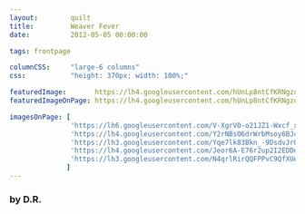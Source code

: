 ```yaml
---
layout:        quilt
title:         Weaver Fever
date:          2012-05-05 00:00:00

tags: frontpage

columnCSS:     "large-6 columns"
css:           "height: 370px; width: 100%;"

featuredImage:       https://lh4.googleusercontent.com/hUnLp8ntCfKRNgzqj8pbe3OXt0MGFT9vYUsZxcgaChk=w470
featuredImageOnPage: https://lh4.googleusercontent.com/hUnLp8ntCfKRNgzqj8pbe3OXt0MGFT9vYUsZxcgaChk=w1000

imagesOnPage: [
               'https://lh6.googleusercontent.com/V-XgrVO-o21JZ1-Wxcf_xN6UKKnYfvmV63nqjfBvX2w=w303',
               'https://lh4.googleusercontent.com/Y2rNBsO6drWrbMsoy6BJcuy9waCg1npkXVG4HhpYuf4=w303',
               'https://lh3.googleusercontent.com/Yqe7lk83Bkn_-9DsdvJrO2XW7T3kWo_S5UaJ15-JgJQ=w303',
               'https://lh4.googleusercontent.com/Jeor6A-E76r2up2I2EDDd43iPJayiefnz6tuy1g2tdc=w303',
               'https://lh3.googleusercontent.com/N4qrlRirQQFPPvC9QfXUeCC1BkwT6k53VrCMJWySCgg=w303'
              ]
---
```


### by D.R.
